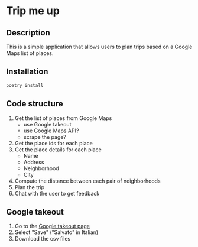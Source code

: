 # Trip me up

## Description

This is a simple application that allows users to plan trips based on a Google Maps list of places.

## Installation

```bash
poetry install
```

## Code structure

1. Get the list of places from Google Maps
    * use Google takeout
    * use Google Maps API?
    * scrape the page?
1. Get the place ids for each place
1. Get the place details for each place
    * Name
    * Address
    * Neighborhood
    * City
1. Compute the distance between each pair of neighborhoods
1. Plan the trip
1. Chat with the user to get feedback

## Google takeout

1. Go to the [Google takeout page](https://takeout.google.com/settings/takeout?pli=1)
1. Select "Save" ("Salvato" in Italian)
1. Download the csv files
